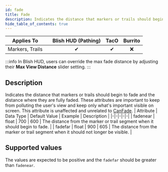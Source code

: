 ```yaml
---
id: fade
title: Fade
description: Indicates the distance that markers or trails should begin to fade and the distance where they are fully faded.  These attributes are important to keep from polluting the user's view and keep only what's important visible on screen.  This attribute is unaffected and unrelated to [CanFade](canfade).
hide_table_of_contents: true
---
```

| Applies To | | Blish HUD (Pathing) | TacO | Burrito |
|-|-|-|-|-|
| <center>Markers, Trails</center> | | <center>✔</center> | <center>✔</center> | <center>❌</center> |


:::info 
In Blish HUD, users can override the max fade distance by adjusting their **Max View Distance** slider setting.
:::


## Description
Indicates the distance that markers or trails should begin to fade and the distance where they are fully faded.  These attributes are important to keep from polluting the user's view and keep only what's important visible on screen.  This attribute is unaffected and unrelated to [CanFade](canfade).
| Attribute | Data Type | Default Value | Example | Description |
|-|-|-|-|-|
| fadenear | float | 700 | 600 | The distance from the marker or trail segment when it should begin to fade. | 
| fadefar | float | 900 | 605 | The distance from the marker or trail segment when it should not longer be visible. | 

## Supported values

The values are expected to be positive and the `fadefar` should be greater than `fadenear`.
